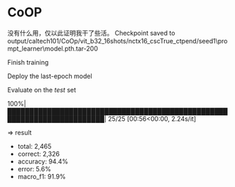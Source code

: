# CoOP
没有什么用，仅以此证明我干了些活。
Checkpoint saved to output/caltech101/CoOp/vit_b32_16shots/nctx16_cscTrue_ctpend/seed1\prompt_learner\model.pth.tar-200

Finish training

Deploy the last-epoch model

Evaluate on the *test* set

100%|████████████████████████████████████████████████████████████████████████| 25/25 [00:56<00:00,  2.24s/it]

=> result

* total: 2,465
* correct: 2,326
* accuracy: 94.4%
* error: 5.6%
* macro_f1: 91.9%
